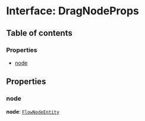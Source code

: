 # Interface: DragNodeProps

## Table of contents

### Properties

* [node](/auto-docs/fixed-layout-editor/interfaces/DragNodeProps.md#node)

## Properties

### node

**node**: [`FlowNodeEntity`](/auto-docs/fixed-layout-editor/classes/FlowNodeEntity-1.md)
